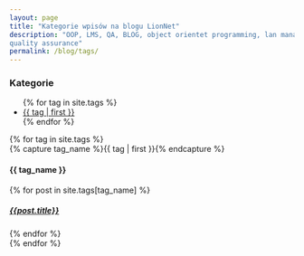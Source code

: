 ```yaml
---
layout: page
title: "Kategorie wpisów na blogu LionNet"
description: "OOP, LMS, QA, BLOG, object orientet programming, lan management system,
quality assurance"
permalink: /blog/tags/
---
```


### Kategorie

<ul class="tag-cloud">
{% for tag in site.tags %}
  <li style="font-size: {{ tag | last | size | times: 100 | divided_by: site.tags.size | plus: 70  }}%">
    <a href="#{{ tag | first | slugize }}">
      {{ tag | first }}
    </a>
  </li>
{% endfor %}
</ul>

<div id="archives">
{% for tag in site.tags %}
  <div class="archive-group">
    {% capture tag_name %}{{ tag | first }}{% endcapture %}
    <h4 id="#{{ tag_name | slugize }}">{{ tag_name }}</h4>
    <a name="{{ tag_name | slugize }}"></a>
    {% for post in site.tags[tag_name] %}
    <article class="archive-item">
      <h5><a href="{{ root_url }}{{ post.url }}">{{post.title}}</a></h5>
    </article>
    {% endfor %}
  </div>
{% endfor %}
</div>